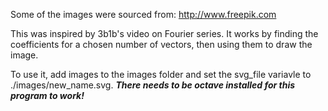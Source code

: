 Some of the images were sourced from: http://www.freepik.com

This was inspired by 3b1b's video on Fourier series. It works by finding the coefficients for
a chosen number of vectors, then using them to draw the image.

To use it, add images to the images folder and set the svg_file variavle to ./images/new_name.svg.
***There needs to be octave installed for this program to work!***
